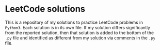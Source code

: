 # LeetCode solutions
This is a repository of my solutions to practice LeetCode problems in `Python3`. Each solution is in its own file. If my solution differs significantly from the reported solution, then that solution is added to the bottom of the `.py` file and identified as different from my solution via comments in the `.py` file.